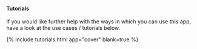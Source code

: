 #### Tutorials

If you would like further help with the ways in which you can use this app, have a look at the use cases / tutorials below.

{% include tutorials.html app="cover" blank=true %}